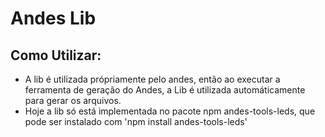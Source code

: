 # Andes Lib

## Como Utilizar:

- A lib é utilizada própriamente pelo andes, então ao executar a ferramenta de geração do Andes, a Lib é utilizada automáticamente para gerar os arquivos.
- Hoje a lib só está implementada no pacote npm andes-tools-leds, que pode ser instalado com 'npm install andes-tools-leds'
